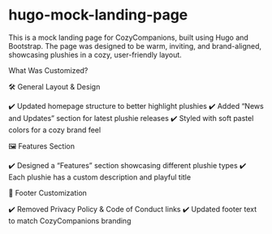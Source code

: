 # hugo-mock-landing-page    

This is a mock landing page for CozyCompanions, built using Hugo and Bootstrap. The page was designed to be warm, inviting, and brand-aligned, showcasing plushies in a cozy, user-friendly layout.

What Was Customized?

🛠 General Layout & Design

✔️ Updated homepage structure to better highlight plushies
✔️ Added “News and Updates” section for latest plushie releases
✔️ Styled with soft pastel colors for a cozy brand feel

🖼️ Features Section

✔️ Designed a “Features” section showcasing different plushie types
✔️ Each plushie has a custom description and playful title

🔗 Footer Customization

✔️ Removed Privacy Policy & Code of Conduct links
✔️ Updated footer text to match CozyCompanions branding
